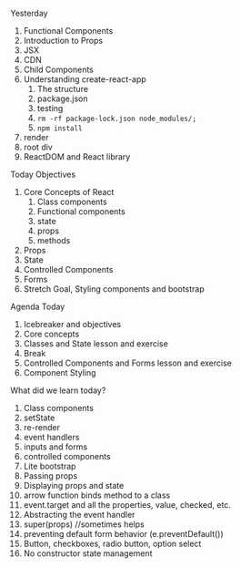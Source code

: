 Yesterday

1. Functional Components
2. Introduction to Props
3. JSX
4. CDN
5. Child Components
6. Understanding create-react-app
   1. The structure
   2. package.json
   3. testing
   4. `rm -rf package-lock.json node_modules/;`
   5. `npm install`
7. render
8. root div
9. ReactDOM and React library


Today Objectives

1. Core Concepts of React
   1. Class components
   2. Functional components
   3. state
   4. props
   5. methods
2. Props
3. State
4. Controlled Components
5. Forms
6. Stretch Goal, Styling components and bootstrap

Agenda Today

1. Icebreaker and objectives
2. Core concepts 
3. Classes and State lesson and exercise
4. Break
5. Controlled Components and Forms lesson and exercise
6. Component Styling 


What did we learn today?

1. Class components
2. setState
3. re-render
4. event handlers
5. inputs and forms
6. controlled components
7. Lite bootstrap
8. Passing props
9. Displaying props and state
10. arrow function binds method to a class
11. event.target and all the properties, value, checked, etc.
12. Abstracting the event handler
13. super(props) //sometimes helps
14. preventing default form behavior (e.preventDefault())
15. Button, checkboxes, radio button, option select
16. No constructor state management